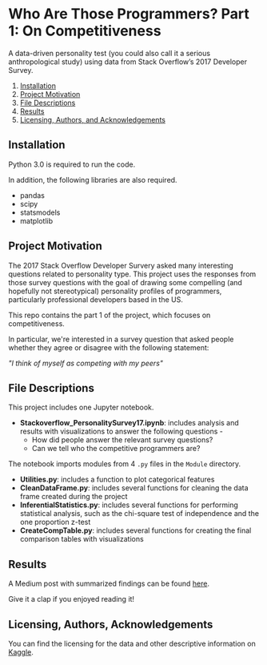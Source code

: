 # Who Are Those Programmers? Part 1: On Competitiveness

A data-driven personality test (you could also call it a serious anthropological study) using data from Stack Overflow’s 2017 Developer Survey.

1. [Installation](#installation)
2. [Project Motivation](#motivation)
3. [File Descriptions](#files)
4. [Results](#results)
5. [Licensing, Authors, and Acknowledgements](#licensing)

## Installation <a name="installation"></a>

Python 3.0 is required to run the code.

In addition, the following libraries are also required. 
- pandas
- scipy
- statsmodels
- matplotlib

## Project Motivation <a name="motivation"></a>

The 2017 Stack Overflow Developer Survery asked many interesting questions related to personality type. This project uses the responses from those survey questions with the goal of drawing some compelling (and hopefully not stereotypical) personality profiles of programmers, particularly professional developers based in the US.

This repo contains the part 1 of the project, which focuses on competitiveness. 

In particular, we're interested in a survey question that asked people whether they agree or disagree with the following statement:

*"I think of myself as competing with my peers"*


## File Descriptions <a name="files"></a>

This project includes one Jupyter notebook. 

- **Stackoverflow_PersonalitySurvey17.ipynb**: includes analysis and results with visualizations to answer the following questions - 
	- How did people answer the relevant survey questions?
	- Can we tell who the competitive programmers are?

The notebook imports modules from 4 `.py` files in the `Module` directory.

- **Utilities.py**: includes a function to plot categorical features
- **CleanDataFrame.py**: includes several functions for cleaning the data frame created during the project
- **InferentialStatistics.py**: includes several functions for performing statistical analysis, such as the chi-square test of independence and the one proportion z-test
- **CreateCompTable.py**: includes several functions for creating the final comparison tables with visualizations

## Results <a name="results"></a>

A Medium post with summarized findings can be found [here](https://medium.com/@elleooh/who-are-those-programmers-part-1-on-competitiveness-ffa13fde024b).

Give it a clap if you enjoyed reading it!

## Licensing, Authors, Acknowledgements <a name="licensing"></a>

You can find the licensing for the data and other descriptive information on [Kaggle](https://www.kaggle.com/stackoverflow/so-survey-2017/data).



